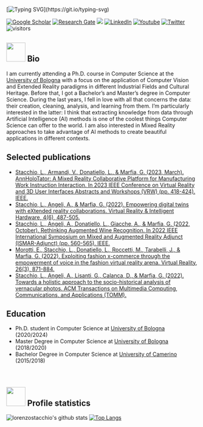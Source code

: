 [![Typing SVG](https://readme-typing-svg.herokuapp.com?color=06B121&lines=Hi%2C+I'm+Lorenzo!)](https://git.io/typing-svg)

<a href="https://scholar.google.com/citations?user=oHkM91kAAAAJ&hl=it&oi=ao" target="_blank"><img src="https://img.shields.io/badge/GoogleScholar-%231877F2.svg?&style=flat-square&logo=googlescholar&logoColor=white" alt="Google Scholar"></a>
<a href="https://www.researchgate.net/profile/Lorenzo-Stacchio?ev=hdr_xprf" target="_blank"><img src="https://img.shields.io/badge/Research Gate-%1997B5.svg?&style=flat-square&logo=researchgate&logoColor=white" alt="Research Gate"></a>
<a href="https://lorenzo-stacchio.github.io/" target="_blank"><img src="https://img.shields.io/badge/github.io-4285F4?style=flat-square&logo=GitHub&logoColor=white"></a>
<a href="https://www.linkedin.com/in/lorenzo-stacchio" target="_blank"><img src="https://img.shields.io/badge/-Linkedin-blue?style=flat-square&logo=Linkedin&logoColor=white&link=https://www.linkedin.com/in/lorenzo-stacchio/" alt="LinkedIn"></a>
<a href="https://www.youtube.com/@digidestined" target="_blank"><img src="https://img.shields.io/badge/Youtube-%23FF0000.svg?&style=flat-square&logo=youtube&logoColor=white" alt="Youtube"></a>
<a href="https://twitter.com/_sta_ch_" target="_blank"><img src="https://img.shields.io/badge/Twitter-%231877F2.svg?&style=flat-square&logo=twitter&logoColor=white" alt="Twitter"></a>
<a><img src="https://visitor-badge.glitch.me/badge?page_id=lorenzo-stacchio.visitor-badge" alt="visitors"></a>
<br>

## <img src="https://media.giphy.com/media/LRIVkygJ5CID6IEMes/giphy.gif" width="50"> Bio  
I am currently attending a Ph.D. course in Computer Science at the [University of Bologna](https://www.unibo.it/it) with a focus on the application of Computer Vision and Extended Reality paradigms in different Industrial Fields and Cultural Heritage. Before that, I got a Bachelor’s and Master’s degree in Computer Science. During the last years, I fell in love with all that concerns the data: their creation, cleaning, analysis, and learning from them. I’m particularly interested in the latter: I think that extracting knowledge from data through Artificial Intelligence (AI) methods is one of the coolest things Computer Science can offer to the world. I am also interested in Mixed Reality approaches to take advantage of AI methods to create beautiful applications in different contexts.

<!--## Preferred programming languages

<a><img src="https://img.shields.io/badge/Python-0000FF?style=for-the-badge&logo=python&logoColor=white"></a>
<a><img src="https://img.shields.io/badge/C%23-239120?style=for-the-badge&logo=c-sharp&logoColor=white"></a>
<a><img src="https://img.shields.io/badge/Java-ED8B00?style=for-the-badge&logo=java&logoColor=white"></a>-->

<!-- ## Highlighted repositories

<p align="center">


[![Cool Metaverse Paper](https://github-readme-stats.vercel.app/api/pin/?username=lorenzo-stacchio&repo=Cool-Metaverse-Paper)](https://github.com/lorenzo-stacchio/Cool-Metaverse-Paper)
[![Virtual Reality course](https://github-readme-stats.vercel.app/api/pin/?username=lorenzo-stacchio&repo=Virtual_Augmented_Reality_Lab_21_22)](https://github.com/lorenzo-stacchio/Virtual_Augmented_Reality_Lab_21_22) 
  
[![Big Data course](https://github-readme-stats.vercel.app/api/pin/?username=lorenzo-stacchio&repo=Big_Data_Course_Rimini_2021)](https://github.com/lorenzo-stacchio/Big_Data_Course_Rimini_2021) 
[![Stable Diffusion for Inpainting without prompt conditioning](https://github-readme-stats.vercel.app/api/pin/?username=lorenzo-stacchio&repo=stable-diffusion_custom_inpaint)](https://github.com/lorenzo-stacchio/stable-diffusion_custom_inpaint) 

</p>
 -->
## Selected publications
* [Stacchio, L., Armandi, V., Donatiello, L., & Marfia, G. (2023, March). AnnHoloTator: A Mixed Reality Collaborative Platform for Manufacturing Work Instruction Interaction. In 2023 IEEE Conference on Virtual Reality and 3D User Interfaces Abstracts and Workshops (VRW) (pp. 418-424). IEEE.](https://ieeexplore.ieee.org/abstract/document/10108830/)
* [Stacchio, L., Angeli, A., & Marfia, G. (2022). Empowering digital twins with eXtended reality collaborations. Virtual Reality & Intelligent Hardware, 4(6), 487-505.](https://www.sciencedirect.com/science/article/pii/S2096579622000596)
 * [Stacchio, L., Angeli, A., Donatiello, L., Giacche, A., & Marfia, G. (2022, October). Rethinking Augmented Wine Recognition. In 2022 IEEE International Symposium on Mixed and Augmented Reality Adjunct (ISMAR-Adjunct) (pp. 560-565). IEEE.](https://ieeexplore.ieee.org/abstract/document/9974589?casa_token=J4Cp3lJuD20AAAAA:JVSjecRtArY60i-lD-F5FawXG9a1oKjJ6LJy6ek_2HxEhu28_8o554P-ESU_dJDi4lPFVbI)
 * [Morotti, E., Stacchio, L., Donatiello, L., Roccetti, M., Tarabelli, J., & Marfia, G. (2022). Exploiting fashion x-commerce through the empowerment of voice in the fashion virtual reality arena. Virtual Reality, 26(3), 871-884.](https://link.springer.com/article/10.1007/s10055-021-00602-6)
 * [Stacchio, L., Angeli, A., Lisanti, G., Calanca, D., & Marfia, G. (2022). Towards a holistic approach to the socio-historical analysis of vernacular photos. ACM Transactions on Multimedia Computing, Communications, and Applications (TOMM).](https://dl.acm.org/doi/abs/10.1145/3507918)

## Education

 * Ph.D. student in Computer Science at [University of Bologna](https://www.unibo.it/it) (2020/2024)
 * Master Degree in Computer Science at [University of Bologna](https://www.unibo.it/it) (2018/2020)
 * Bachelor Degree in Computer Science at [University of Camerino](https://www.unicam.it/myunicam) (2015/2018)

</br>

## <img src="https://media.giphy.com/media/3orieJRHB5DJjrVmqk/giphy.gif" width="50"> Profile statistics
![lorenzostacchio's github stats](https://github-readme-stats.vercel.app/api?username=lorenzo-stacchio&show_icons=true)
[![Top Langs](https://github-readme-stats.vercel.app/api/top-langs/?username=lorenzo-stacchio&langs_count=3)](https://github.com/lorenzo-stacchio/github-readme-stats)

<br />
